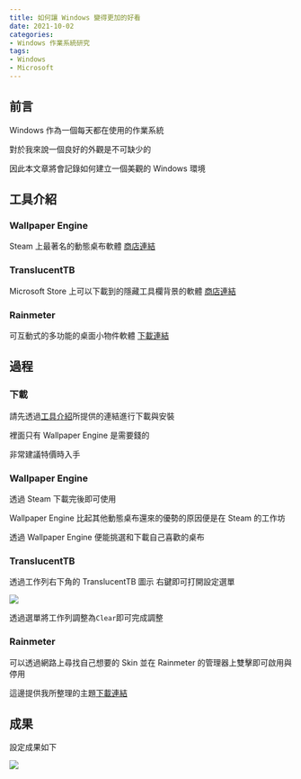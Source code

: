 ```yaml
---
title: 如何讓 Windows 變得更加的好看
date: 2021-10-02
categories:
- Windows 作業系統研究
tags:
- Windows
- Microsoft
---
```


## 前言

Windows 作為一個每天都在使用的作業系統

對於我來說一個良好的外觀是不可缺少的

因此本文章將會記錄如何建立一個美觀的 Windows 環境

## 工具介紹

### Wallpaper Engine

Steam 上最著名的動態桌布軟體 [商店連結](https://store.steampowered.com/app/431960/Wallpaper_Engine/)

### TranslucentTB

Microsoft Store 上可以下載到的隱藏工具欄背景的軟體 [商店連結](https://www.microsoft.com/en-us/p/translucenttb/9pf4kz2vn4w9)

### Rainmeter

可互動式的多功能的桌面小物件軟體 [下載連結](https://www.rainmeter.net/)

## 過程

### 下載

請先透過[工具介紹](https://docat0209.github.io/windows/windowsBetterLook.html#工具介紹)所提供的連結進行下載與安裝

裡面只有 Wallpaper Engine 是需要錢的

非常建議特價時入手

### Wallpaper Engine

透過 Steam 下載完後即可使用

Wallpaper Engine 比起其他動態桌布還來的優勢的原因便是在 Steam 的工作坊

透過 Wallpaper Engine 便能挑選和下載自己喜歡的桌布

### TranslucentTB

透過工作列右下角的 TranslucentTB 圖示 右鍵即可打開設定選單

![](https://i.imgur.com/MW3CFVQ.png)

透過選單將工作列調整為`Clear`即可完成調整


### Rainmeter

可以透過網路上尋找自己想要的 Skin 並在 Rainmeter 的管理器上雙擊即可啟用與停用

這邊提供我所整理的主題[下載連結](https://cdn.discordapp.com/attachments/638035285082505217/893831973657772042/BetterWindows_.rmskin)

## 成果

設定成果如下

![](https://i.imgur.com/mynINYR.jpg)

